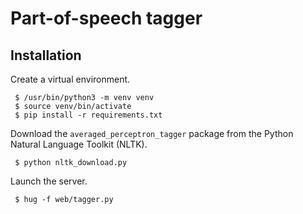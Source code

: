 # Part-of-speech tagger



## Installation

Create a virtual environment.

     $ /usr/bin/python3 -m venv venv
     $ source venv/bin/activate
     $ pip install -r requirements.txt

Download the `averaged_perceptron_tagger` package from the Python
Natural Language Toolkit (NLTK).

     $ python nltk_download.py

Launch the server.

     $ hug -f web/tagger.py


